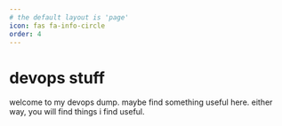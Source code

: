 ```yaml
---
# the default layout is 'page'
icon: fas fa-info-circle
order: 4
---
```


# devops stuff

welcome to my devops dump.
maybe find something useful here. either way, you will find things i find useful.